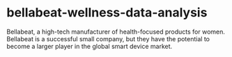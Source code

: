 # bellabeat-wellness-data-analysis
Bellabeat, a high-tech manufacturer of health-focused products for women. Bellabeat is a successful small company, but they have the potential to become a larger player in the global smart device market.
